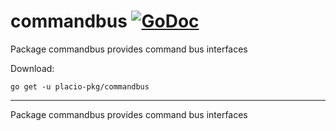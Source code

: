 # commandbus [![GoDoc](https://godoc.org/placio-pkg/commandbus?status.svg)](https://godoc.org/placio-pkg/commandbus)

Package commandbus provides command bus interfaces

Download:

```shell
go get -u placio-pkg/commandbus
```

---

Package commandbus provides command bus interfaces
